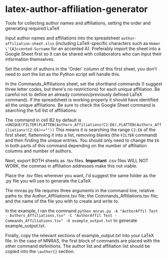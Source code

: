 # latex-author-affiliation-generator
Tools for collecting author names and affiliations, setting the order and generating required LaTeX

Input author names and affiliations into the spreadsheet `author-affiliation-sheet.xlsx` (including LaTeX-specific characters such as `Homer \'{A}ccented-Surname` for an accented A). Preferably import the sheet into a Google Sheet first so it can be shared with collaborators who can input their information themselves.

Set the order of authors in the 'Order' column of this first sheet, you don't need to sort the list as the Python script will handle this.

In the Commands_Affiliations sheet, set the shorthand commands (I suggest three letter codes, but there's no restrictions) for each unique affiliation. Be careful not to define an already common/previously defined LaTeX command). If the spreadsheet is working properly it should have identified all the unique affiliations. Be sure to check the Google Sheet command is searching the full list of affiliations:

The command in cell B2 by default is ```=UNIQUE(FILTER(FLATTEN(Authors_Affiliations!C2:E6),FLATTEN(Authors_Affiliations!C2:E6)<>""))```
This means it is searching the range `C2:E6` of the first sheet, flattenning it into a list, removing blanks (the `FILTER` command) and then finding the unique entries. You should only need to change the `E6` in both parts of this command depending on the number of affiliation columns and number of authors.

Next, export BOTH sheets as .tsv files. **Important** .csv files WILL NOT WORK, the commas in affiliation addresses make this not viable.

Place the .tsv files wherever you want, I'd suggest the same folder as the .py file you will use to generate the LaTeX.

The mnras.py file requires three arguments in the command line, relative paths to: the Author_Affiliations.tsv file; the Commands_Affiliations.tsv file; and the name of the file you with to create and write to.

In the example, I ran the command `python mnras.py -A "AuthorAffil Test - Authors_Affiliations.tsv" -C "AuthorAffil Test - Commands_Affiliations.tsv" -O example_output.txt` to generate example_output.txt.

Finally, copy the relevant sections of example_output.txt into your LaTeX file. In the case of MNRAS, the first block of commands are placed with the other command definitions. The author list and affiliation list should be copied into the `\author{}` section.
